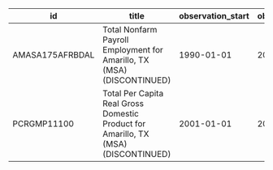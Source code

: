 | id              | title                                                                              | observation_start   | observation_end   |
|-----------------|------------------------------------------------------------------------------------|---------------------|-------------------|
| AMASA175AFRBDAL | Total Nonfarm Payroll Employment for Amarillo, TX (MSA) (DISCONTINUED)             | 1990-01-01          | 2016-01-01        |
| PCRGMP11100     | Total Per Capita Real Gross Domestic Product for Amarillo, TX (MSA) (DISCONTINUED) | 2001-01-01          | 2017-01-01        |